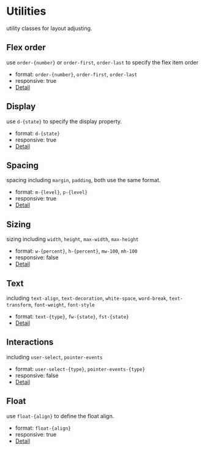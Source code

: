 # Utilities

utility classes for layout adjusting.


## Flex order
use `order-{number}` or `order-first`, `order-last` to specify the flex item order
- format: `order-{number}`, `order-first`, `order-last`
- responsive: true
- [Detail](/docs/utilities/order)


## Display
use `d-{state}` to specify the display property.
- format: `d-{state}`
- responsive: true
- [Detail](/docs/utilities/display)


## Spacing
spacing including `margin`, `padding`, both use the same format.

- format: `m-{level}`, `p-{level}`
- responsive: true
- [Detail](/docs/utilities/spacing)


## Sizing
sizing including `width`, `height`, `max-width`, `max-height`

- format: `w-{percent}`, `h-{percent}`, `mw-100`, `mh-100`
- responsive: false
- [Detail](/docs/utilities/sizing)


## Text
including `text-align`, `text-decoration`, `white-space`, `word-break`, `text-transform`, `font-weight`, `font-style`

- format: `text-{type}`, `fw-{state}`, `fst-{state}`
- [Detail](/docs/utilities/text)


## Interactions
including `user-select`, `pointer-events`

- format: `user-select-{type}`, `pointer-events-{type}`
- responsive: false
- [Detail](/docs/utilities/interactions)


## Float
use `float-{align}` to define the float align.

- format: `float-{align}`
- responsive: true
- [Detail](/docs/utilities/float)